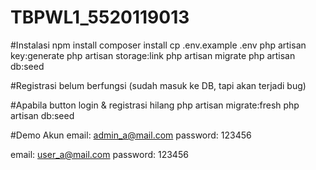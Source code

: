 # TBPWL1_5520119013

#Instalasi 
npm install
composer install
cp .env.example .env
php artisan key:generate
php artisan storage:link
php artisan migrate
php artisan db:seed

#Registrasi belum berfungsi (sudah masuk ke DB, tapi akan terjadi bug)

#Apabila button login & registrasi hilang
php artisan migrate:fresh
php artisan db:seed

#Demo Akun
email: admin_a@mail.com
password: 123456

email: user_a@mail.com
password: 123456
